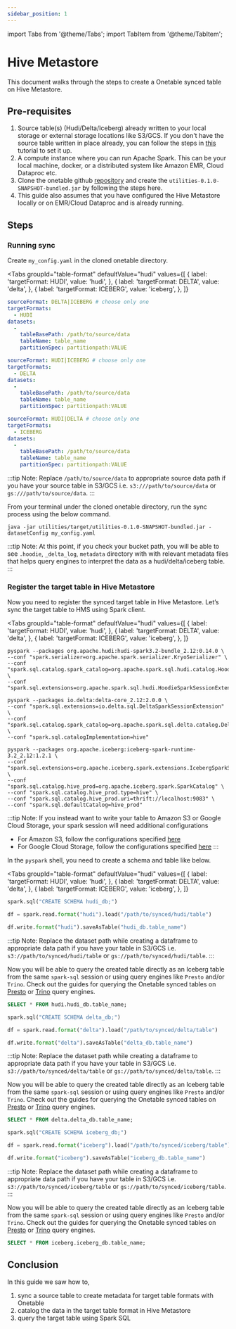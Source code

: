```yaml
---
sidebar_position: 1
---
```


import Tabs from '@theme/Tabs';
import TabItem from '@theme/TabItem';

# Hive Metastore
This document walks through the steps to create a Onetable synced table on Hive Metastore.

## Pre-requisites
1. Source table(s) (Hudi/Delta/Iceberg) already written to your local storage or external storage locations like S3/GCS. 
   If you don't have the source table written in place already,
   you can follow the steps in [this](https://link-to-how-to/create-dataset.md) tutorial to set it up.
2. A compute instance where you can run Apache Spark. This can be your local machine, docker,
   or a distributed system like Amazon EMR, Cloud Dataproc etc.
3. Clone the onetable github [repository](https://github.com/onetable-io/onetable) and create the `utilities-0.1.0-SNAPSHOT-bundled.jar` 
   by following the steps here. 
4. This guide also assumes that you have configured the Hive Metastore locally or on EMR/Cloud Dataproc
   and is already running.

## Steps
### Running sync
Create `my_config.yaml` in the cloned onetable directory.

<Tabs
groupId="table-format"
defaultValue="hudi"
values={[
{ label: 'targetFormat: HUDI', value: 'hudi', },
{ label: 'targetFormat: DELTA', value: 'delta', },
{ label: 'targetFormat: ICEBERG', value: 'iceberg', },
]}
>
<TabItem value="hudi">

```yaml md title="yaml"
sourceFormat: DELTA|ICEBERG # choose only one
targetFormats:
  - HUDI
datasets:
  -
    tableBasePath: /path/to/source/data
    tableName: table_name
    partitionSpec: partitionpath:VALUE
```

</TabItem>
<TabItem value="delta">

```yaml md title="yaml"
sourceFormat: HUDI|ICEBERG # choose only one
targetFormats:
  - DELTA
datasets:
  -
    tableBasePath: /path/to/source/data
    tableName: table_name
    partitionSpec: partitionpath:VALUE
```

</TabItem>
<TabItem value="iceberg">

```yaml md title="yaml"
sourceFormat: HUDI|DELTA # choose only one
targetFormats:
  - ICEBERG
datasets:
  -
    tableBasePath: /path/to/source/data
    tableName: table_name
    partitionSpec: partitionpath:VALUE
```

</TabItem>
</Tabs>

:::tip Note:
Replace `/path/to/source/data` to appropriate source data path
if you have your source table in S3/GCS i.e. `s3:///path/to/source/data` or `gs:///path/to/source/data`.
:::

From your terminal under the cloned onetable directory, run the sync process using the below command.
```shell md title="shell"
java -jar utilities/target/utilities-0.1.0-SNAPSHOT-bundled.jar -datasetConfig my_config.yaml
```

:::tip Note:
At this point, if you check your bucket path, you will be able to see `.hoodie`, `_delta_log`, `metadata` directory with
with relevant metadata files that helps query engines to interpret the data as a hudi/delta/iceberg table.
:::

### Register the target table in Hive Metastore 
Now you need to register the synced target table in Hive Metastore. 
Let’s sync the target table to HMS using Spark client. 

<Tabs
groupId="table-format"
defaultValue="hudi"
values={[
{ label: 'targetFormat: HUDI', value: 'hudi', },
{ label: 'targetFormat: DELTA', value: 'delta', },
{ label: 'targetFormat: ICEBERG', value: 'iceberg', },
]}
>
<TabItem value="hudi">

```shell md title="shell"
pyspark --packages org.apache.hudi:hudi-spark3.2-bundle_2.12:0.14.0 \
--conf "spark.serializer=org.apache.spark.serializer.KryoSerializer" \
--conf "spark.sql.catalog.spark_catalog=org.apache.spark.sql.hudi.catalog.HoodieCatalog" \
--conf "spark.sql.extensions=org.apache.spark.sql.hudi.HoodieSparkSessionExtension"
```

</TabItem>
<TabItem value="delta">

```shell md title="shell"
pyspark --packages io.delta:delta-core_2.12:2.0.0 \
--conf "spark.sql.extensions=io.delta.sql.DeltaSparkSessionExtension" \
--conf "spark.sql.catalog.spark_catalog=org.apache.spark.sql.delta.catalog.DeltaCatalog" \
--conf "spark.sql.catalogImplementation=hive"
```

</TabItem>
<TabItem value="iceberg">

```shell md title="shell"
pyspark --packages org.apache.iceberg:iceberg-spark-runtime-3.2_2.12:1.2.1 \
--conf "spark.sql.extensions=org.apache.iceberg.spark.extensions.IcebergSparkSessionExtensions" \
--conf "spark.sql.catalog.hive_prod=org.apache.iceberg.spark.SparkCatalog" \              
--conf "spark.sql.catalog.hive_prod.type=hive" \                                          
--conf "spark.sql.catalog.hive_prod.uri=thrift://localhost:9083" \
--conf "spark.sql.defaultCatalog=hive_prod"
```

</TabItem>
</Tabs>

:::tip Note:
If you instead want to write your table to Amazon S3 or Google Cloud Storage, 
your spark session will need additional configurations
* For Amazon S3, follow the configurations specified [here](https://docs.delta.io/latest/delta-storage.html#quickstart-s3-single-cluster)
* For Google Cloud Storage, follow the configurations specified [here](https://docs.delta.io/latest/delta-storage.html#requirements-gcs)
:::

In the `pyspark` shell, you need to create a schema and table like below.

<Tabs
groupId="table-format"
defaultValue="hudi"
values={[
{ label: 'targetFormat: HUDI', value: 'hudi', },
{ label: 'targetFormat: DELTA', value: 'delta', },
{ label: 'targetFormat: ICEBERG', value: 'iceberg', },
]}
>
<TabItem value="hudi">

```python md title="python"
spark.sql("CREATE SCHEMA hudi_db;")

df = spark.read.format("hudi").load("/path/to/synced/hudi/table")

df.write.format("hudi").saveAsTable("hudi_db.table_name")
```

:::tip Note:
Replace the dataset path while creating a dataframe to appropriate data path if you have your table
in S3/GCS i.e. `s3://path/to/synced/hudi/table` or `gs://path/to/synced/hudi/table`.
:::

Now you will be able to query the created table directly as an Iceberg table from the same `spark-sql` session or
using query engines like `Presto` and/or `Trino`. Check out the guides for querying the Onetable synced tables on
[Presto](https://link/to/presto) or [Trino](https://link/to/trino) query engines.

```sql md title="sql"
SELECT * FROM hudi.hudi_db.table_name;
```

</TabItem>
<TabItem value="delta">

```python md title="python"
spark.sql("CREATE SCHEMA delta_db;")

df = spark.read.format("delta").load("/path/to/synced/delta/table")

df.write.format("delta").saveAsTable("delta_db.table_name")
```

:::tip Note:
Replace the dataset path while creating a dataframe to appropriate data path if you have your table
in S3/GCS i.e. `s3://path/to/synced/delta/table` or `gs://path/to/synced/delta/table`.
:::

Now you will be able to query the created table directly as an Iceberg table from the same `spark-sql` session or
using query engines like `Presto` and/or `Trino`. Check out the guides for querying the Onetable synced tables on
[Presto](https://link/to/presto) or [Trino](https://link/to/trino) query engines.

```sql md title="sql"
SELECT * FROM delta.delta_db.table_name;
```

</TabItem>
<TabItem value="iceberg">

```python md title="python"
spark.sql("CREATE SCHEMA iceberg_db;")

df = spark.read.format("iceberg").load("/path/to/synced/iceberg/table")

df.write.format("iceberg").saveAsTable("iceberg_db.table_name")
```

:::tip Note:
Replace the dataset path while creating a dataframe to appropriate data path if you have your table
in S3/GCS i.e. `s3://path/to/synced/iceberg/table` or `gs://path/to/synced/iceberg/table`.
:::

Now you will be able to query the created table directly as an Iceberg table from the same `spark-sql` session or
using query engines like `Presto` and/or `Trino`. Check out the guides for querying the Onetable synced tables on 
[Presto](https://link/to/presto) or [Trino](https://link/to/trino) query engines.

```sql md title="sql"
SELECT * FROM iceberg.iceberg_db.table_name;
```

</TabItem>
</Tabs>

## Conclusion
In this guide we saw how to,
1. sync a source table to create metadata for target table formats with Onetable
2. catalog the data in the target table format in Hive Metastore
3. query the target table using Spark SQL
